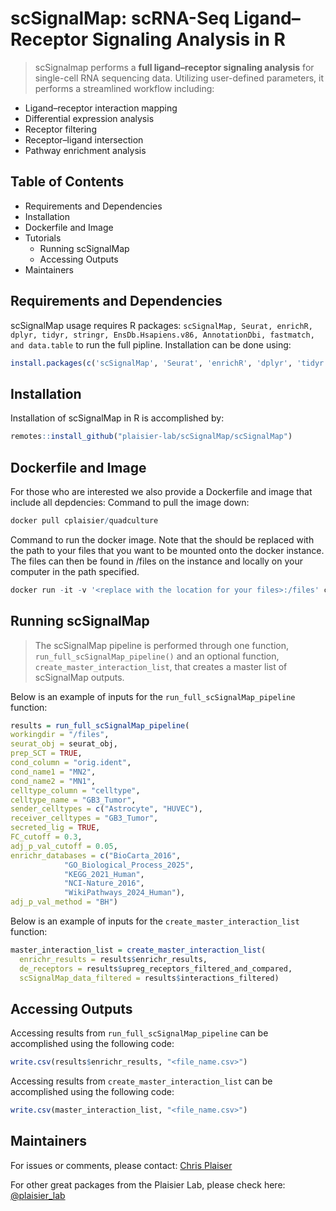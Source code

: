 # scSignalMap: scRNA-Seq Ligand–Receptor Signaling Analysis in R
 > scSignalmap performs a **full ligand–receptor signaling analysis** for single-cell RNA sequencing data. Utilizing user-defined parameters, it performs a streamlined workflow including: 

 - Ligand–receptor interaction mapping
 - Differential expression analysis
 - Receptor filtering
 - Receptor–ligand intersection 
 - Pathway enrichment analysis

 ## Table of Contents
- Requirements and Dependencies
- Installation
- Dockerfile and Image
- Tutorials
  - Running scSignalMap
  - Accessing Outputs
- Maintainers

 ## Requirements and Dependencies
scSignalMap usage requires R packages:
`scSignalMap, Seurat, enrichR, dplyr, tidyr, stringr, EnsDb.Hsapiens.v86, AnnotationDbi, fastmatch, and data.table` to run the full pipline. Installation can be done using:

```r
install.packages(c('scSignalMap', 'Seurat', 'enrichR', 'dplyr', 'tidyr', 'stringr', 'EnsDb.Hsapiens.v86', 'AnnotationDbi', 'fastmatch', 'data.table'))
```

 ## Installation
Installation of scSignalMap in R is accomplished by:
```r
remotes::install_github("plaisier-lab/scSignalMap/scSignalMap")
```
## Dockerfile and Image
For those who are interested we also provide a Dockerfile and image that include all depdencies:
Command to pull the image down:

```r
docker pull cplaisier/quadculture
```
Command to run the docker image. Note that the should be replaced with the path to your files that you want to be mounted onto the docker instance. The files can then be found in /files on the instance and locally on your computer in the path specified.

```r
docker run -it -v '<replace with the location for your files>:/files' cplaisier/quadculture
```
## Running scSignalMap
>The scSignalMap pipeline is performed through one function, `run_full_scSignalMap_pipeline()` and an optional function, `create_master_interaction_list`, that creates a master list of scSignalMap outputs.

Below is an example of inputs for the `run_full_scSignalMap_pipeline` function:

```r
results = run_full_scSignalMap_pipeline(
workingdir = "/files", 
seurat_obj = seurat_obj, 
prep_SCT = TRUE, 
cond_column = "orig.ident",
cond_name1 = "MN2", 
cond_name2 = "MN1", 
celltype_column = "celltype", 
celltype_name = "GB3_Tumor", 
sender_celltypes = c("Astrocyte", "HUVEC"), 
receiver_celltypes = "GB3_Tumor", 
secreted_lig = TRUE, 
FC_cutoff = 0.3, 
adj_p_val_cutoff = 0.05, 
enrichr_databases = c("BioCarta_2016", 
		    "GO_Biological_Process_2025", 
		    "KEGG_2021_Human", 	
		    "NCI-Nature_2016", 	
		    "WikiPathways_2024_Human"), 
adj_p_val_method = "BH")
```
Below is an example of inputs for the `create_master_interaction_list` function:

```r
master_interaction_list = create_master_interaction_list(
  enrichr_results = results$enrichr_results,
  de_receptors = results$upreg_receptors_filtered_and_compared,
  scSignalMap_data_filtered = results$interactions_filtered)
```

## Accessing Outputs
Accessing results from `run_full_scSignalMap_pipeline` can be accomplished using the following code:
```r
write.csv(results$enrichr_results, "<file_name.csv>")
```
Accessing results from `create_master_interaction_list` can be accomplished using the following code:
```r
write.csv(master_interaction_list, "<file_name.csv>")
```
## Maintainers
For issues or comments, please contact: [Chris Plaiser](mailto:plaisier@asu.edu)

For other great packages from the Plaisier Lab, please check here: [@plaisier_lab](https://github.com/plaisier_lab)
